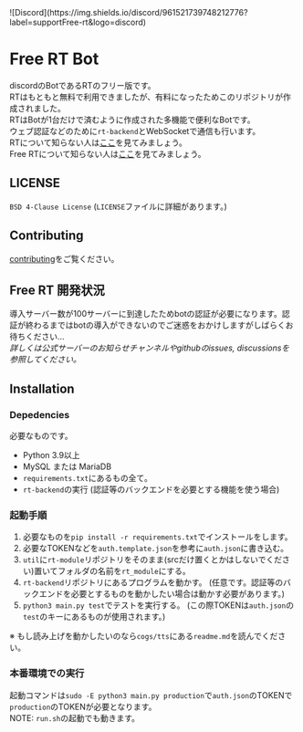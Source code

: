 <!--[![Discord Bots](https://top.gg/api/widget/status/961521106227974174.svg)](https://top.gg/bot/716496407212589087) [![Discord Bots](https://top.gg/api/widget/servers/716496407212589087.svg)](https://top.gg/bot/716496407212589087) -->![Discord](https://img.shields.io/discord/961521739748212776?label=supportFree-rt&logo=discord)

# Free RT Bot
discordのBotであるRTのフリー版です。  
RTはもともと無料で利用できましたが、有料になったためこのリポジトリが作成されました。  
RTはBotが1台だけで済むように作成された多機能で便利なBotです。  
ウェブ認証などのために`rt-backend`とWebSocketで通信も行います。  
RTについて知らない人は[ここ](https://rt-bot.com/)を見てみましょう。  
Free RTについて知らない人は[ここ](https://free-rt.com/)を見てみましょう。

## LICENSE
`BSD 4-Clause License` (`LICENSE`ファイルに詳細があります。)

## Contributing
[contributing](https://github.com/Free-RT/rt-bot/blob/main/contributing)をご覧ください。

## Free RT 開発状況
導入サーバー数が100サーバーに到達したためbotの認証が必要になります。認証が終わるまではbotの導入ができないのでご迷惑をおかけしますがしばらくお待ちください...  
_詳しくは公式サーバーのお知らせチャンネルやgithubのissues, discussionsを参照してください。_

## Installation
### Depedencies
必要なものです。

* Python 3.9以上
* MySQL または MariaDB
* `requirements.txt`にあるもの全て。
* `rt-backend`の実行 (認証等のバックエンドを必要とする機能を使う場合)

### 起動手順
1. 必要なものを`pip install -r requirements.txt`でインストールをします。
2. 必要なTOKENなどを`auth.template.json`を参考に`auth.json`に書き込む。
3. `util`に`rt-module`リポジトリをそのまま(srcだけ置くとかはしないでください)置いてフォルダの名前を`rt_module`にする。
4. `rt-backend`リポジトリにあるプログラムを動かす。
   (任意です。認証等のバックエンドを必要とするものを動かしたい場合は動かす必要があります。)
5. `python3 main.py test`でテストを実行する。
   (この際TOKENは`auth.json`の`test`のキーにあるものが使用されます。)

※ もし読み上げを動かしたいのなら`cogs/tts`にある`readme.md`を読んでください。

### 本番環境での実行
起動コマンドは`sudo -E python3 main.py production`で`auth.json`のTOKENで`production`のTOKENが必要となります。  
NOTE: `run.sh`の起動でも動きます。
